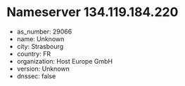 # Nameserver 134.119.184.220

* as_number: 29066
* name: Unknown
* city: Strasbourg
* country: FR
* organization: Host Europe GmbH
* version: Unknown
* dnssec: false
